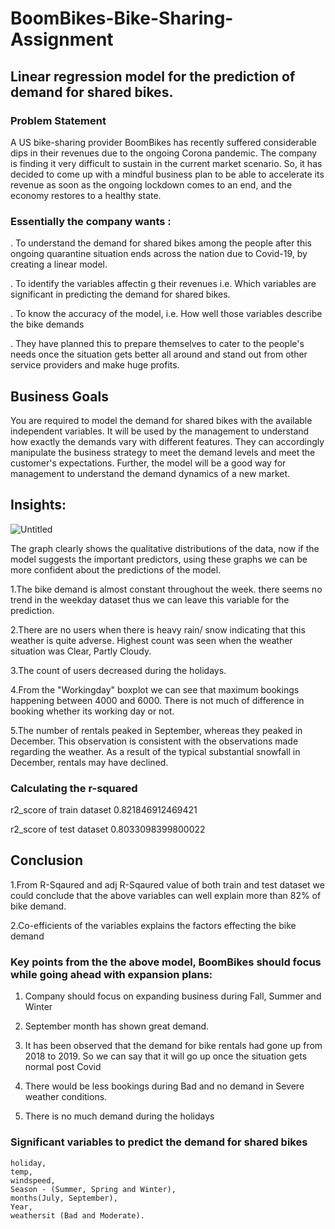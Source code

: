 # BoomBikes-Bike-Sharing-Assignment
## Linear regression model for the prediction of demand for shared bikes.

### Problem Statement

A US bike-sharing provider BoomBikes has recently suffered considerable dips in their revenues due to the ongoing Corona pandemic. The company is finding it very difficult to sustain in the current market scenario. So, it has decided to come up with a mindful business plan to be able to accelerate its revenue as soon as the ongoing lockdown comes to an end, and the economy restores to a healthy state.

### Essentially the company wants :

. To understand the demand for shared bikes among the people after this ongoing quarantine situation ends across the nation due to Covid-19, by creating a linear model.

. To identify the variables affectin g their revenues i.e. Which variables are significant in predicting the demand for shared bikes.

. To know the accuracy of the model, i.e. How well those variables describe the bike demands

. They have planned this to prepare themselves to cater to the people's needs once the situation gets better all around and stand out from other service providers and make huge profits.

## Business Goals

You are required to model the demand for shared bikes with the available independent variables. It will be used by the management to understand how exactly the demands vary with different features. They can accordingly manipulate the business strategy to meet the demand levels and meet the customer's expectations. Further, the model will be a good way for management to understand the demand dynamics of a new market.

## Insights:
![Untitled](https://github.com/Naga1417/BoomBikes-Bike-Sharing-Assignment/assets/135252572/fe72468b-ccfd-4e92-879c-7f5c9d476f57)

The graph clearly shows the qualitative distributions of the data, now if the model suggests the important predictors, using these graphs we can be more confident about the predictions of the model.

1.The bike demand is almost constant throughout the week. there seems no trend in the weekday dataset thus we can leave this variable for the prediction.

2.There are no users when there is heavy rain/ snow indicating that this weather is quite adverse. Highest count was seen when the weather situation was Clear, Partly Cloudy.

3.The count of users decreased during the holidays.

4.From the "Workingday" boxplot we can see that maximum bookings happening between 4000 and 6000. There is not much of difference in booking whether its working day or not.

5.The number of rentals peaked in September, whereas they peaked in December. This observation is consistent with the observations made regarding the weather. As a result of the typical substantial snowfall in December, rentals may have declined.

### Calculating the r-squared

r2_score of train dataset 0.821846912469421

r2_score of test dataset 0.8033098399800022

## Conclusion

1.From R-Sqaured and adj R-Sqaured value of both train and test dataset we could conclude that the above variables can well explain more than 82% of bike demand.

2.Co-efficients of the variables explains the factors effecting the bike demand



### Key points from the the above model, BoomBikes should focus while going ahead with expansion plans:

1. Company should focus on expanding business during Fall, Summer and Winter
   
2. September month has shown great demand.
   
3. It has been observed that the demand for bike rentals had gone up from 2018 to 2019. So we can say that it will go up once the situation gets normal post Covid
   
4. There would be less bookings during Bad and no demand in Severe weather conditions.
   
5. There is no much demand during the holidays

### Significant variables to predict the demand for shared bikes

    holiday,
    temp,
    windspeed,
    Season - (Summer, Spring and Winter),
    months(July, September),
    Year,
    weathersit (Bad and Moderate).

   

